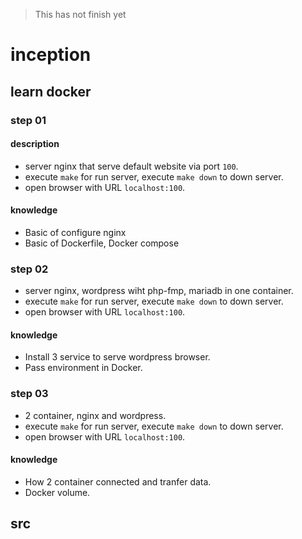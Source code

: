 > This has not finish yet
# inception
## learn docker
### step 01
#### description
- server nginx that serve default website via port `100`.
- execute `make` for run server, execute `make down` to down server.
- open browser with URL `localhost:100`.
#### knowledge
- Basic of configure nginx
- Basic of Dockerfile, Docker compose
### step 02
- server nginx, wordpress wiht php-fmp, mariadb in one container.
- execute `make` for run server, execute `make down` to down server.
- open browser with URL `localhost:100`.
#### knowledge
- Install 3 service to serve wordpress browser.
- Pass environment in Docker.
### step 03
- 2 container, nginx and wordpress.
- execute `make` for run server, execute `make down` to down server.
- open browser with URL `localhost:100`.
#### knowledge
- How 2 container connected and tranfer data.
- Docker volume.

## src